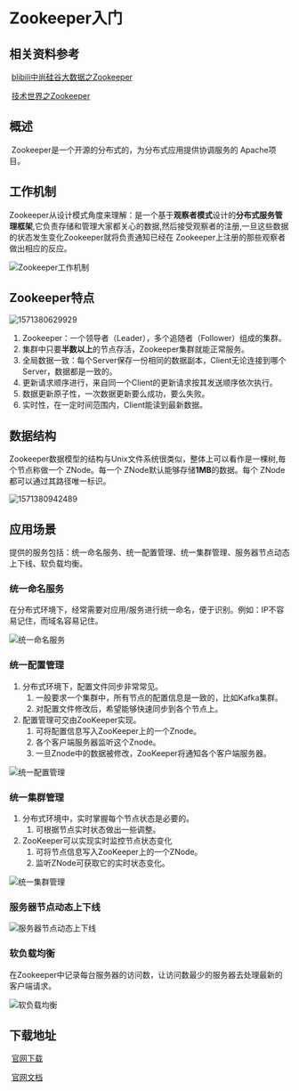 # Zookeeper入门

## 相关资料参考

​		[blibili中尚硅谷大数据之Zookeeper](https://www.bilibili.com/video/av32093417?p=9)

​		[技术世界之Zookeeper](http://www.jasongj.com/zookeeper/fastleaderelection/)

## 概述

​		Zookeeper是一个开源的分布式的，为分布式应用提供协调服务的 Apache项目。

## 工作机制

​		Zookeeper从设计模式角度来理解：是一个基于**观察者模式**设计的**分布式服务管理框架**,它负责存储和管理大家都关心的数据,然后接受观察者的注册,一旦这些数据的状态发生变化Zookeeper就将负责通知已经在 Zookeeper上注册的那些观察者做出相应的反应。

![Zookeeper工作机制](.\img\1571380391572.png)

## Zookeeper特点

![1571380629929](.\img\1571380629929.png)

1. Zookeeper：一个领导者（Leader），多个追随者（Follower）组成的集群。
2. 集群中只要**半数以上**的节点存活，Zookeeper集群就能正常服务。
3. 全局数据一致：每个Server保存一份相同的数据副本，Client无论连接到哪个Server，数据都是一致的。
4. 更新请求顺序进行，来自同一个Client的更新请求按其发送顺序依次执行。
5. 数据更新原子性，一次数据更新要么成功，要么失败。
6. 实时性，在一定时间范围内，Client能读到最新数据。

## 数据结构

Zookeeper数据模型的结构与Unix文件系统很类似，整体上可以看作是一棵树,毎个节点称做一个 ZNode。每一个 ZNode默认能够存储**1MB**的数据。每个 ZNode都可以通过其路径唯一标识。

![1571380942489](.\img\1571380942489.png)

## 应用场景

​		提供的服务包括：统一命名服务、统一配置管理、统一集群管理、服务器节点动态上下线、软负载均衡。

### 统一命名服务

​		在分布式环境下，经常需要对应用/服务进行统一命名，便于识别。例如：IP不容易记住，而域名容易记住。

![统一命名服务](.\img\1571382053363.png)

### 统一配置管理

1. 分布式环境下，配置文件同步非常常见。
   1. 一般要求一个集群中，所有节点的配置信息是一致的，比如Kafka集群。
   2. 对配置文件修改后，希望能够快速同步到各个节点上。
2. 配置管理可交由ZooKeeper实现。
   1. 可将配置信息写入ZooKeeper上的一个Znode。
   2. 各个客户端服务器监听这个Znode。
   3. 一旦Znode中的数据被修改，ZooKeeper将通知各个客户端服务器。

![统一配置管理](.\img\1571382673109.png)

### 统一集群管理

1. 分布式环境中，实时掌握每个节点状态是必要的。
   1. 可根据节点实时状态做出一些调整。
2. ZooKeeper可以实现实时监控节点状态变化
   1. 可将节点信息写入ZooKeeper上的一个ZNode。
   2. 监听ZNode可获取它的实时状态变化。

![统一集群管理](.\img\1571383194631.png)

### 服务器节点动态上下线

![服务器节点动态上下线](.\img\1571383423129.png)

### 软负载均衡

​		在Zookeeper中记录每台服务器的访问数，让访问数最少的服务器去处理最新的客户端请求。

   ![软负载均衡](.\img\1571383629120.png)

## 下载地址

​		[官网下载](https://zookeeper.apache.org/)

​		[官网文档](https://zookeeper.apache.org/doc/r3.4.14/)

